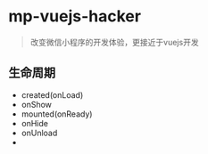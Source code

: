 # mp-vuejs-hacker
> 改变微信小程序的开发体验，更接近于vuejs开发

## 生命周期
- created(onLoad)
- onShow
- mounted(onReady)
- onHide
- onUnload
- 